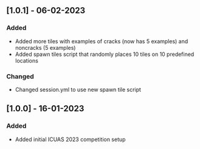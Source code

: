 ## [1.0.1] - 06-02-2023
 
### Added
   
- Added more tiles with examples of cracks (now has 5 examples) and noncracks (5 examples)
- Added spawn tiles script that randomly places 10 tiles on 10 predefined locations

### Changed

- Changed session.yml to use new spawn tile script


## [1.0.0] - 16-01-2023
 
### Added
   
- Added initial ICUAS 2023 competition setup
